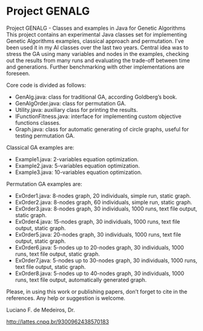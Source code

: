 # Project GENALG
Project GENALG - Classes and examples in Java for Genetic Algorithms
This project contains an experimental Java classes set for implementing Genetic Algorithms examples, classical approach and permutation. I’ve been used it in my AI classes over the last two years. Central idea was to stress the GA using many variables and nodes in the examples, checking out the results from many runs and evaluating the trade-off between time and generations. Further benchmarking with other implementations are foreseen.

Core code is divided as follows:
- GenAlg.java: class for traditional GA, according Goldberg’s book.
- GenAlgOrder.java:  class for permutation GA.
- Utility.java: auxiliary class for printing the results.
- IFunctionFitness.java: interface for implementing custom objective functions classes.
- Graph.java: class for automatic generating of circle graphs, useful for testing permutation GA.

Classical GA examples are:
- Example1.java: 2-variables equation optimization.
- Example2.java: 5-variables equation optimization.
- Example3.java: 10-variables equation optimization.

Permutation GA examples are:
- ExOrder1.java: 8-nodes graph, 20 individuals, simple run, static graph.
- ExOrder2.java: 8-nodes graph, 60 individuals, simple run, static graph.
- ExOrder3.java: 8-nodes graph, 30 individuals, 1000 runs, text file output, static graph.
- ExOrder4.java: 15-nodes graph, 30 individuals, 1000 runs, text file output, static graph.
- ExOrder5.java: 20-nodes graph, 30 individuals, 1000 runs, text file output, static graph.
- ExOrder6.java: 5-nodes up to 20-nodes graph, 30 individuals, 1000 runs, text file output, static graph.
- ExOrder7.java: 5-nodes up to 30-nodes graph, 30 individuals, 1000 runs, text file output, static graph.
- ExOrder8.java: 5-nodes up to 40-nodes graph, 30 individuals, 1000 runs, text file output, automatically generated graph.

Please, in using this work or publishing papers, don’t forget to cite in the references. Any help or suggestion is welcome.

Luciano F. de Medeiros, Dr.

http://lattes.cnpq.br/9300962438570183
